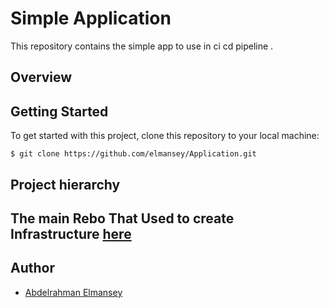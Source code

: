 # Simple Application

This repository contains the simple app to use in ci cd pipeline .


## Overview


## Getting Started

To get started with this project, clone this repository to your local machine:

```
$ git clone https://github.com/elmansey/Application.git
```

## Project hierarchy

## The main Rebo That Used to create Infrastructure  [here](https://github.com/elmansey/Infrastructure)


## Author
- [Abdelrahman Elmansey ](https://www.linkedin.com/in/abdelrahman-elmansey/)